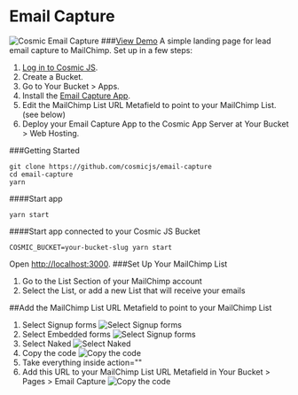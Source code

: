 # Email Capture
![Cosmic Email Capture](https://cosmicjs.com/uploads/d41050d0-d140-11e6-8fbd-bf2ca03de273-email-capture.jpg?w=1200)
###[View Demo](https://cosmicjs.com/apps/email-capture/demo)
A simple landing page for lead email capture to MailChimp.  Set up in a few steps:

1. [Log in to Cosmic JS](https://cosmicjs.com).
2. Create a Bucket.
3. Go to Your Bucket > Apps.
4. Install the [Email Capture App](https://cosmicjs.com/apps/email-capture).
5. Edit the MailChimp List URL Metafield to point to your MailChimp List. (see below)
6. Deploy your Email Capture App to the Cosmic App Server at Your Bucket > Web Hosting.

###Getting Started
```
git clone https://github.com/cosmicjs/email-capture
cd email-capture
yarn
```
####Start app
```
yarn start
```
####Start app connected to your Cosmic JS Bucket
```
COSMIC_BUCKET=your-bucket-slug yarn start
```
Open [http://localhost:3000](http://localhost:3000).
###Set Up Your MailChimp List
1. Go to the List Section of your MailChimp account
2. Select the List, or add a new List that will receive your emails

##Add the MailChimp List URL Metafield to point to your MailChimp List
1. Select Signup forms
![Select Signup forms](https://cosmicjs.com/uploads/89981130-d142-11e6-8fbd-bf2ca03de273-mc-1.png?w=1200)
2. Select Embedded forms
![Select Signup forms](https://cosmicjs.com/uploads/89b38870-d142-11e6-8fbd-bf2ca03de273-mc-2.png?w=1200)
3. Select Naked
![Select Naked](https://cosmicjs.com/uploads/89a111e0-d142-11e6-8fbd-bf2ca03de273-mc-3.png?w=1200)
4. Copy the code
![Copy the code](https://cosmicjs.com/uploads/89c89710-d142-11e6-8fbd-bf2ca03de273-mc-4.png?w=1200)
5. Take everything inside action=""
6. Add this URL to your MailChimp List URL Metafield in Your Bucket > Pages > Email Capture
![Copy the code](https://cosmicjs.com/uploads/2064cdb0-d143-11e6-8fbd-bf2ca03de273-mc-5.png?w=1200)